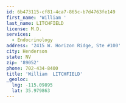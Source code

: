```yaml
---
id: 6b473115-cf81-4ca7-865c-b7d4763fe149
first_name: 'William '
last_name: LITCHFIELD
license: M.D.
services:
  - Endocrinology
address: '2415 W. Horizon Ridge, Ste #100'
city: Henderson
state: NV
zip: '89052'
phone: 702-434-8400
title: 'William  LITCHFIELD'
_geoloc:
  lng: -115.09895
  lat: 35.979863
---
```


